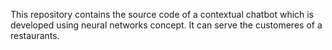 This repository contains the source code of a contextual chatbot which is developed using neural networks concept.
It can serve the customeres of a restaurants.